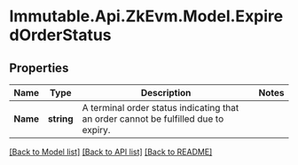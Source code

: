 # Immutable.Api.ZkEvm.Model.ExpiredOrderStatus

## Properties

Name | Type | Description | Notes
------------ | ------------- | ------------- | -------------
**Name** | **string** | A terminal order status indicating that an order cannot be fulfilled due to expiry. | 

[[Back to Model list]](../README.md#documentation-for-models) [[Back to API list]](../README.md#documentation-for-api-endpoints) [[Back to README]](../README.md)

